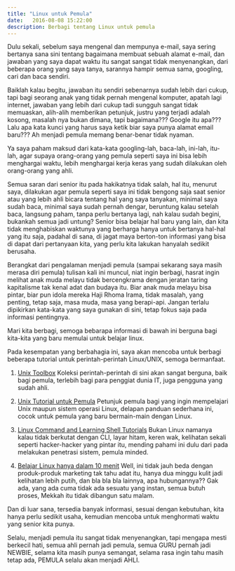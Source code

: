 ```yaml
---
title: "Linux untuk Pemula"
date:   2016-08-08 15:22:00
description: Berbagi tentang Linux untuk pemula
---
```


Dulu sekali, sebelum saya mengenal dan mempunya e-mail, saya sering bertanya sana sini tentang bagaimana membuat sebuah alamat e-mail, dan jawaban yang saya dapat waktu itu sangat sangat tidak menyenangkan, dari beberapa orang yang saya tanya, sarannya hampir semua sama, googling, cari dan baca sendiri.

Baiklah kalau begitu, jawaban itu sendiri sebenarnya sudah lebih dari cukup, tapi bagi seorang anak yang tidak pernah mengenal komputer, apatah lagi internet, jawaban yang lebih dari cukup tadi sungguh sangat tidak memuaskan, alih-alih memberikan petunjuk, justru yang terjadi adalah kosong, masalah nya bukan dimana, tapi bagaimana??? Google itu apa??? Lalu apa kata kunci yang harus saya ketik biar saya punya alamat email baru??? Ah menjadi pemula memang benar-benar tidak nyaman.

Ya saya paham maksud dari kata-kata googling-lah, baca-lah, ini-lah, itu-lah, agar supaya orang-orang yang pemula seperti saya ini bisa lebih menghargai waktu, lebih menghargai kerja keras yang sudah dilakukan oleh orang-orang yang ahli.

Semua saran dari senior itu pada hakikatnya tidak salah, hal itu, menurut saya, dilakukan agar pemula seperti saya ini tidak bengong saja saat senior atau yang lebih ahli bicara tentang hal yang saya tanyakan, minimal saya sudah baca, minimal saya sudah pernah dengar, beruntung kalau setelah baca, langsung paham, tanpa perlu bertanya lagi, nah kalau sudah begini, bukankah semua jadi untung? Senior bisa belajar hal baru yang lain, dan kita tidak menghabiskan waktunya yang berharga hanya untuk bertanya hal-hal yang itu saja, padahal di sana, di jagat maya berton-ton informasi yang bisa di dapat dari pertanyaan kita, yang perlu kita lakukan hanyalah sedikit berusaha.

Berangkat dari pengalaman menjadi pemula (sampai sekarang saya masih merasa diri pemula) tulisan kali ini muncul, niat ingin berbagi, hasrat ingin melihat anak muda melayu tidak bercengkrama dengan jeratan taring kapitalisme tak kenal adat dan budaya itu. Biar anak muda melayu bisa pintar, biar pun idola mereka Haji Rhoma Irama, tidak masalah, yang penting, tetap saja, masa muda, masa yang berapi-api. Jangan terlalu dipikirkan kata-kata yang saya gunakan di sini, tetap fokus saja pada informasi pentingnya.

Mari kita berbagi, semoga bebarapa informasi di bawah ini berguna bagi kita-kita yang baru memulai untuk belajar linux.

Pada kesempatan yang berbahagia ini, saya akan mencoba untuk berbagi beberapa tutorial untuk perintah-perintah Linux/UNIX, semoga bermanfaat.

1. [Unix Toolbox](http://cb.vu/unixtoolbox.xhtml)
Koleksi perintah-perintah di sini akan sangat berguna, baik bagi pemula, terlebih bagi para penggiat dunia IT, juga pengguna yang sudah ahli.

2. [Unix Tutorial untuk Pemula](http://www.ee.surrey.ac.uk/Teaching/Unix/)
Petunjuk pemula bagi yang ingin mempelajari Unix maupun sistem operasi Linux, delapan panduan sederhana ini, cocok untuk pemula yang baru bermain-main dengan Linux.

3. [Linux Command and Learning Shell Tutorials](http://linuxcommand.org/learning_the_shell.php)
Bukan Linux namanya kalau tidak berkutat dengan CLI, layar hitam, keren wak, kelihatan sekali seperti hacker-hacker yang pintar itu, mending pahami ini dulu dari pada melakukan penetrasi sistem, pemula minded.

4. [Belajar Linux hanya dalam 10 menit](http://freeengineer.org/learnUNIXin10minutes.html)
Well, ini tidak jauh beda dengan produk-produk marketing tak tahu adat itu, hanya dua minggu kulit jadi kelihatan lebih putih, dan bla bla bla lainnya, apa hubungannya?? Gak ada, yang ada cuma tidak ada sesuatu yang instan, semua butuh proses, Mekkah itu tidak dibangun satu malam.

Dan di luar sana, tersedia banyak informasi, sesuai dengan kebutuhan, kita hanya perlu sedikit usaha, kemudian mencoba untuk menghormati waktu yang senior kita punya.

Selalu, menjadi pemula itu sangat tidak menyenangkan, tapi mengapa mesti berkecil hati, semua ahli pernah jadi pemula, semua GURU pernah jadi NEWBIE, selama kita masih punya semangat, selama rasa ingin tahu masih tetap ada, PEMULA selalu akan menjadi AHLI.
